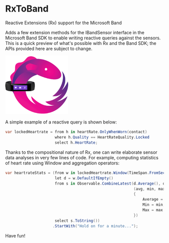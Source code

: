 # RxToBand
Reactive Extensions (Rx) support for the Microsoft Band

Adds a few extension methods for the IBandSensor<T> interface in the Microsoft Band SDK to enable writing reactive queries against the sensors. This is a quick preview of what's possible with Rx and the Band SDK; the APIs provided here are subject to change.

<img src="https://github.com/Reactive-Extensions/RxToBand/blob/master/RxToBand/RxToBandSample/Assets/Logo.scale-240.png?raw=true" width="200px"/>

A simple example of a reactive query is shown below:

```csharp
var lockedHeartrate = from h in heartRate.OnlyWhenWorn(contact)
                      where h.Quality == HeartRateQuality.Locked
                      select h.HeartRate;
```

Thanks to the compositional nature of Rx, one can write elaborate sensor data analyses in very few lines of code. For example,  computing statistics of heart rate using Window and aggregation operators:

```csharp
var heartrateStats = (from w in lockedHeartrate.Window(TimeSpan.FromSeconds(60), TimeSpan.FromSeconds(10))
                      let d = w.DefaultIfEmpty()
                      from s in Observable.CombineLatest(d.Average(), d.Min(), d.Max(),
                                                         (avg, min, max) => new
                                                         {
                                                             Average = avg,
                                                             Min = min,
                                                             Max = max
                                                         })
                      select s.ToString())
                     .StartWith("Hold on for a minute...");
```

Have fun!
